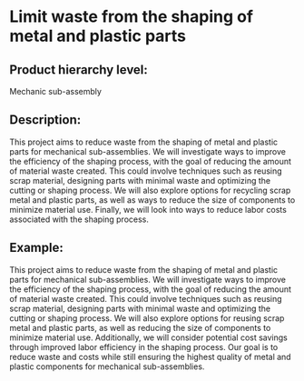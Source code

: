 # Limit waste from the shaping of metal and plastic parts

## Product hierarchy level:
Mechanic sub-assembly

## Description:
This project aims to reduce waste from the shaping of metal and plastic parts for mechanical sub-assemblies. We will investigate ways to improve the efficiency of the shaping process, with the goal of reducing the amount of material waste created. This could involve techniques such as reusing scrap material, designing parts with minimal waste and optimizing the cutting or shaping process. We will also explore options for recycling scrap metal and plastic parts, as well as ways to reduce the size of components to minimize material use. Finally, we will look into ways to reduce labor costs associated with the shaping process.

## Example:
This project aims to reduce waste from the shaping of metal and plastic parts for mechanical sub-assemblies. We will investigate ways to improve the efficiency of the shaping process, with the goal of reducing the amount of material waste created. This could involve techniques such as reusing scrap material, designing parts with minimal waste and optimizing the cutting or shaping process. We will also explore options for reusing scrap metal and plastic parts, as well as reducing the size of components to minimize material use. Additionally, we will consider potential cost savings through improved labor efficiency in the shaping process. Our goal is to reduce waste and costs while still ensuring the highest quality of metal and plastic components for mechanical sub-assemblies.
